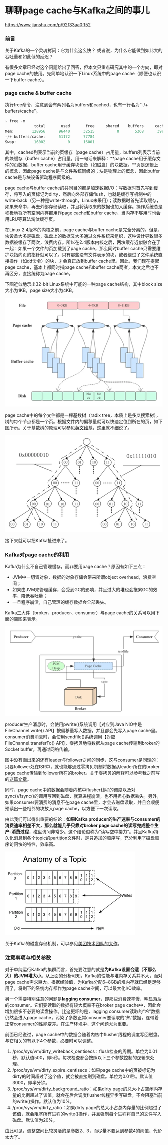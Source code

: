 # 聊聊page cache与Kafka之间的事儿

https://www.jianshu.com/p/92f33aa0ff52

### 前言

关于Kafka的一个灵魂拷问：它为什么这么快？
 或者说，为什么它能做到如此大的吞吐量和如此低的延迟？

有很多文章已经对这个问题给出了回答，但本文只重点研究其中的一个方向，即对page cache的使用。先简单地认识一下Linux系统中的page cache（顺便也认识一下buffer cache）。

### page cache & buffer cache

执行free命令，注意到会有两列名为buffers和cached，也有一行名为“-/+ buffers/cache”。



```cpp
~ free -m
             total       used       free     shared    buffers     cached
Mem:        128956      96440      32515          0       5368      39900
-/+ buffers/cache:      51172      77784
Swap:        16002          0      16001
```

其中，cached列表示当前的页缓存（page cache）占用量，buffers列表示当前的块缓存（buffer cache）占用量。用一句话来解释：**page cache用于缓存文件的页数据，buffer cache用于缓存块设备（如磁盘）的块数据。**页是逻辑上的概念，因此page cache是与文件系统同级的；块是物理上的概念，因此buffer cache是与块设备驱动程序同级的。

page cache与buffer cache的共同目的都是加速数据I/O：写数据时首先写到缓存，将写入的页标记为dirty，然后向外部存储flush，也就是缓存写机制中的write-back（另一种是write-through，Linux未采用）；读数据时首先读取缓存，如果未命中，再去外部存储读取，并且将读取来的数据也加入缓存。操作系统总是积极地将所有空闲内存都用作page cache和buffer cache，当内存不够用时也会用LRU等算法淘汰缓存页。

在Linux 2.4版本的内核之前，page cache与buffer cache是完全分离的。但是，块设备大多是磁盘，磁盘上的数据又大多通过文件系统来组织，这种设计导致很多数据被缓存了两次，浪费内存。所以在2.4版本内核之后，两块缓存近似融合在了一起：如果一个文件的页加载到了page cache，那么同时buffer cache只需要维护块指向页的指针就可以了。只有那些没有文件表示的块，或者绕过了文件系统直接操作（如dd命令）的块，才会真正放到buffer cache里。因此，我们现在提起page cache，基本上都同时指page cache和buffer cache两者，本文之后也不再区分，直接统称为page cache。

下图近似地示出32-bit Linux系统中可能的一种page cache结构，其中block size大小为1KB，page size大小为4KB。

![](./20230319-page-cache-kafka.assets/202303191629555.png)



page cache中的每个文件都是一棵基数树（radix tree，本质上是多叉搜索树），树的每个节点都是一个页。根据文件内的偏移量就可以快速定位到所在的页，如下图所示。关于基数树的原理可以参见[英文维基](https://links.jianshu.com/go?to=https%3A%2F%2Fen.wikipedia.org%2Fwiki%2FRadix_tree)，这里就不细说了。

![](./20230319-page-cache-kafka.assets/202303191629509.png)

接下来就可以把Kafka扯进来了。

### Kafka对page cache的利用

Kafka为什么不自己管理缓存，而非要用page cache？原因有如下三点：

- JVM中一切皆对象，数据的对象存储会带来所谓object overhead，浪费空间；
- 如果由JVM来管理缓存，会受到GC的影响，并且过大的堆也会拖累GC的效率，降低吞吐量；
- 一旦程序崩溃，自己管理的缓存数据会全部丢失。

Kafka三大件（broker、producer、consumer）与page cache的关系可以用下面的简图来表示。

![](./20230319-page-cache-kafka.assets/202303191628417.png)

producer生产消息时，会使用pwrite()系统调用【对应到Java NIO中是FileChannel.write() API】按偏移量写入数据，并且都会先写入page cache里。consumer消费消息时，会使用sendfile()系统调用【对应FileChannel.transferTo() API】，零拷贝地将数据从page cache传输到broker的Socket buffer，再通过网络传输。

图中没有画出来的还有leader与follower之间的同步，这与consumer是同理的：只要follower处在ISR中，就也能够通过零拷贝机制将数据从leader所在的broker page cache传输到follower所在的broker。关于零拷贝的解释可以参考我之前写的[这篇文章](https://www.jianshu.com/p/193cae9cbf07)。

同时，page cache中的数据会随着内核中flusher线程的调度以及对sync()/fsync()的调用写回到磁盘，就算进程崩溃，也不用担心数据丢失。另外，如果consumer要消费的消息不在page cache里，才会去磁盘读取，并且会顺便预读出一些相邻的块放入page cache，以方便下一次读取。

由此我们可以得出重要的结论：**如果Kafka producer的生产速率与consumer的消费速率相差不大，那么就能几乎只靠对broker page cache的读写完成整个生产-消费过程**，磁盘访问非常少。这个结论俗称为“读写空中接力”。并且Kafka持久化消息到各个topic的partition文件时，是只追加的顺序写，充分利用了磁盘顺序访问快的特性，效率高。

![](./20230319-page-cache-kafka.assets/202303191629080.png)

关于Kafka的磁盘存储机制，可以参见[美团技术团队的大作](https://links.jianshu.com/go?to=https%3A%2F%2Ftech.meituan.com%2F2015%2F01%2F13%2Fkafka-fs-design-theory.html)。

### 注意事项与相关参数

对于单纯运行Kafka的集群而言，首先要注意的就是**为Kafka设置合适（不那么大）的JVM堆大小**。从上面的分析可知，Kafka的性能与堆内存关系并不大，而对page cache需求巨大。根据经验值，为Kafka分配6~8GB的堆内存就已经足足够用了，将剩下的系统内存都作为page cache空间，可以最大化I/O效率。

另一个需要特别注意的问题是**lagging consumer**，即那些消费速率慢、明显落后的consumer。它们要读取的数据有较大概率不在broker page cache中，因此会增加很多不必要的读盘操作。比这更坏的是，lagging consumer读取的“冷”数据仍然会进入page cache，污染了多数正常consumer要读取的“热”数据，连带着正常consumer的性能变差。在生产环境中，这个问题尤为重要。

前面已经说过，page cache中的数据会随着内核中flusher线程的调度写回磁盘。与它相关的有以下4个参数，必要时可以调整。

1. /proc/sys/vm/dirty_writeback_centisecs：flush检查的周期。单位为0.01秒，默认值500，即5秒。每次检查都会按照以下三个参数控制的逻辑来处理。
2. /proc/sys/vm/dirty_expire_centisecs：如果page cache中的页被标记为dirty的时间超过了这个值，就会被直接刷到磁盘。单位为0.01秒。默认值3000，即半分钟。
3. /proc/sys/vm/dirty_background_ratio：如果dirty page的总大小占空闲内存量的比例超过了该值，就会在后台调度flusher线程异步写磁盘，不会阻塞当前的write()操作。默认值为10%。
4. /proc/sys/vm/dirty_ratio：如果dirty page的总大小占总内存量的比例超过了该值，就会阻塞所有进程的write()操作，并且强制每个进程将自己的文件写入磁盘。默认值为20%。

由此可见，调整空间比较灵活的是参数2、3，而尽量不要达到参数4的阈值，代价太大了。